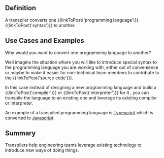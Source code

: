## Definition

A transpiler converts one {{linkToPost('programming language')}} {{linkToPost('syntax')}} to another.

## Use Cases and Examples

Why would you want to convert one programming language to another?

Well imagine the situation where you will like to introduce special syntax to the programming language you are working with, either out of convenience or maybe to make it easier for non-technical team members to contribute to the {{linkToPost('source code')}}.

In this case instead of designing a new programming language and build a {{linkToPost('compiler')}} or {{linkToPost('interpreter')}} for it , you can transpile the language to an existing one and leverage its existing compiler or interpreter.

An example of a transpiled programming language is [Typescript](https://www.typescriptlang.org) which is converted to [Javascript](https://developer.mozilla.org/en-US/docs/Web/JavaScript).

## Summary

Transpilers help engineering teams leverage existing technology to introduce new ways of doing things.
